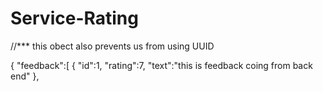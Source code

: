 # Service-Rating
//*** this obect also prevents us from using UUID


{
    "feedback":[
        {
            "id":1,
          "rating":7,
          "text":"this is feedback coing from back end"
        },